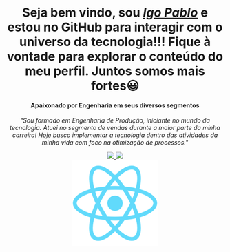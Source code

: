 <h1 align="center">Seja bem vindo, sou <a href="https://www.linkedin.com/in/igo-lopes/"><i>Igo Pablo</i></a> e estou no GitHub para interagir com o universo da tecnologia!!! Fique à vontade para explorar o conteúdo do meu perfil. Juntos somos mais fortes😃️</h3>

<h4 align="center"> 
  Apaixonado por Engenharia em seus diversos segmentos
</h4>

<p align="center"><i>"Sou formado em Engenharia de Produção, iniciante no mundo da tecnologia. Atuei no segmento de vendas durante a maior parte da minha carreira! Hoje busco implementar a tecnologia dentro das atividades da minha vida com foco na otimização de processos."</i></p>

<div align="center">
  <a href="https://github.com/IgoPabloGomes">
    <img height="150em" src="https://github-readme-stats.vercel.app/api?username=IgoPabloGomes&count_private=true&include_all_commits=true&show_icons=true&theme=dracula&hide_border=false&show_owner=true"/>
    <img height="150em" src="https://github-readme-stats.vercel.app/api/top-langs/?username=IgoPabloGomes&theme=dracula&hide_border=false&&layout=compact"/>
  </a>
</div>

<div align="center">
<img align="center" alt="React" height="200" width="200" src="https://raw.githubusercontent.com/devicons/devicon/master/icons/react/react-original.svg">
  </div>
